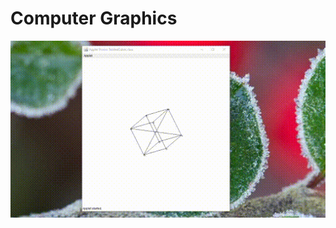 Computer Graphics
=================
![cube.gif](https://github.com/ffmaer/Computer-Graphics/blob/2020/gifs/cube.gif?raw=true)
